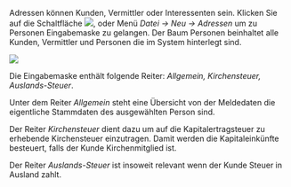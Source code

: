 Adressen können Kunden, Vermittler oder Interessenten sein. 
Klicken Sie auf die Schaltfläche ![](http://xpecto.github.io/docs/img/img_1431524686794.png), oder Menü *Datei → Neu → Adressen* um zu  Personen Eingabemaske zu gelangen. 
Der Baum Personen beinhaltet alle Kunden, Vermittler und Personen die im System hinterlegt sind.

![](http://xpecto.github.io/docs/img/img_1438341819567.png)

Die Eingabemaske enthält folgende Reiter: *Allgemein, Kirchensteuer, Auslands-Steuer*.

Unter dem Reiter *Allgemein* steht eine Übersicht von der Meldedaten die eigentliche Stammdaten des ausgewählten Person sind.

Der Reiter *Kirchensteuer* dient dazu um auf die Kapitalertragsteuer zu erhebende Kirchensteuer einzutragen.  Damit werden die  Kapitaleinkünfte besteuert, falls der Kunde Kirchenmitglied ist. 


Der Reiter *Auslands-Steuer* ist insoweit relevant wenn der Kunde Steuer in Ausland zahlt.